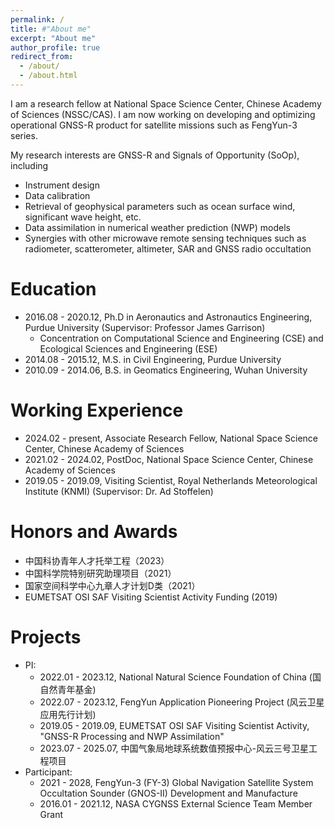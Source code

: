 ```yaml
---
permalink: /
title: #"About me"
excerpt: "About me"
author_profile: true
redirect_from: 
  - /about/
  - /about.html
---
```


I am a research fellow at National Space Science Center, Chinese Academy of Sciences (NSSC/CAS). I am now working on developing and optimizing operational GNSS-R product for satellite missions such as FengYun-3 series.

My research interests are GNSS-R and Signals of Opportunity (SoOp), including
* Instrument design
* Data calibration
* Retrieval of geophysical parameters such as ocean surface wind, significant wave height, etc.
* Data assimilation in numerical weather prediction (NWP) models
* Synergies with other microwave remote sensing techniques such as radiometer, scatterometer, altimeter, SAR and GNSS radio occultation

Education
======
* 2016.08 - 2020.12, Ph.D in Aeronautics and Astronautics Engineering, Purdue University (Supervisor: Professor James Garrison)
   * Concentration on Computational Science and Engineering (CSE) and Ecological Sciences and Engineering (ESE)
* 2014.08 - 2015.12, M.S. in Civil Engineering, Purdue University
* 2010.09 - 2014.06, B.S. in Geomatics Engineering, Wuhan University

Working Experience
======
* 2024.02 - present, Associate Research Fellow, National Space Science Center, Chinese Academy of Sciences
* 2021.02 - 2024.02, PostDoc, National Space Science Center, Chinese Academy of Sciences
* 2019.05 - 2019.09, Visiting Scientist, Royal Netherlands Meteorological Institute (KNMI) (Supervisor: Dr. Ad Stoffelen)

Honors and Awards
======
* 中国科协青年人才托举工程（2023）
* 中国科学院特别研究助理项目（2021）
* 国家空间科学中心九章人才计划D类（2021）
* EUMETSAT OSI SAF Visiting Scientist Activity Funding (2019)

Projects
======
* PI:
  * 2022.01 - 2023.12, National Natural Science Foundation of China (国自然青年基金)
  * 2022.07 - 2023.12, FengYun Application Pioneering Project (风云卫星应用先行计划)
  * 2019.05 - 2019.09, EUMETSAT OSI SAF Visiting Scientist Activity, "GNSS-R Processing and NWP Assimilation"
  * 2023.07 - 2025.07, 中国气象局地球系统数值预报中心-风云三号卫星工程项目
* Participant:
  * 2021 - 2028, FengYun-3 (FY-3) Global Navigation Satellite System Occultation Sounder (GNOS-II) Development and Manufacture
  * 2016.01 - 2021.12, NASA CYGNSS External Science Team Member Grant

